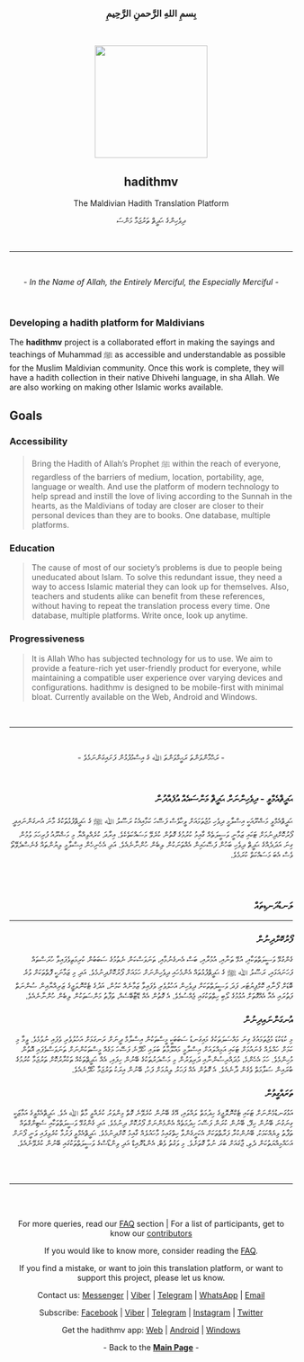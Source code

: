 <h3 align="center"><b>
بِسمِ اللهِ الرَّحمنِ الرَّحِيمِ
</b></h3>
<br>
<p align="center">
<img src="https://hadithmv.github.io/img/logo/NewLogo7--NoBack-trim-opt.svg" width="200">
</p>

<h2 align="center"><b>
hadithmv
</b></h3>

<p align="center">
The Maldivian Hadith Translation Platform
</p>

<p align="center">
ދިވެހިންގެ ޙަދީޘް ތަރުޖަމާ މަންސަ
</p>

<!---
<p align="center">
  View the <a href="https://hadithmv.github.io"><b>Web Version</b></a>
</p>

<p align="center">
<img src="https://hadithmv.github.io/img/gb/google-play-badge-Opt.svg" width="200px" />
</p>

<p align="center">
<img src="https://hadithmv.github.io/img/wb/windows-badge-Opt.svg" width="200px" />
</p>
--->

<br>
<hr>
<br>

<p align="center"><i>
  - In the Name of Allah, the Entirely Merciful, the Especially Merciful -</i>
</p>
<br>

### **Developing a hadith platform for Maldivians**

The **hadithmv** project is a collaborated effort in making the sayings and teachings of Muhammad ﷺ as accessible and understandable as possible for the Muslim Maldivian community. Once this work is complete, they will have a hadith collection in their native Dhivehi language, in sha Allah. We are also working on making other Islamic works available.

## Goals

### **Accessibility**

> Bring the Hadith of Allah’s Prophet ﷺ within the reach of everyone, regardless of the barriers of medium, location, portability, age, language or wealth. And use the platform of modern technology to help spread and instill the love of living according to the Sunnah in the hearts, as the Maldivians of today are closer are closer to their personal devices than they are to books. One database, multiple platforms.

### **Education**

> The cause of most of our society’s problems is due to people being uneducated about Islam. To solve this redundant issue, they need a way to access Islamic material they can look up for themselves. Also, teachers and students alike can benefit from these references, without having to repeat the translation process every time. One database, multiple platforms. Write once, look up anytime.

### **Progressiveness**

> It is Allah Who has subjected technology for us to use. We aim to provide a feature-rich yet user-friendly product for everyone, while maintaining a compatible user experience over varying devices and configurations. hadithmv is designed to be mobile-first with minimal bloat. Currently available on the Web, Android and Windows.

<br />

<hr />
<!---
## Milestones

<table>

<tbody>

<tr>

<th>Hadith</th>

<th>Progress</th>

</tr>

<tr>

<td>40 Nawawi</td>

<td>Complete</td>

</tr>

<tr>

<td>Sahihain</td>

<td>In Progress</td>

</tr>

</tbody>

</table>
--->

<br>

<div class="dv">

<p align="center">
- ރަޙްމާންވަންތަ ރަޙީމްވަންތަ ﷲ ގެ އިސްމުފުޅުން ފަށައިގަންނަމެވެ -
</p>
<br>

<h3 align="right"><b>
ޙަދީޘްއެމްވީ - ދިވެހިންނަށް ޙަދީޘް މަންސައެއް އުފެއްދުން
</b></h3>

<p align="right" dir="rtl">
ޙަދީޘްއެމްވީ މަޝްރޫއަކީ އިސްލާމީ ދިވެހި މުޖުތަމައަށް ވީހާވެސް ފަސޭހަ ކަމާއިއެކު ރަސޫލު ﷲ ﷺ ގެ ޙަދީޘްފުޅުތަަކުގެ މާނަ އުނގަންނައިދީ ފޯރުކޮށްދިނުމަށް ޓަކައި ޒަމާނީ ވަސީލަތެއް ގާއިމު ކުރުމުގެ ގޮތުން ކުރެވޭ މަސައްކަތެކެވެ. އިރާދަ ކުރެއްވިއްޔާ މި މަޝްރޫއު ފުރިހަމަ ވުމުން ގިނަ އަދަދެއްގެ ޙަދީޘް ދިވެހި ބަހުން ފަސޭހައިން އެއްތަނަކުން ލިބެން ހުންނާނެއެވެ. އަދި އެހެނިހެން އިސްލާމީ ލިޔުންތައް ގެނެސްދެވޭތޯ ވެސް އެބަ މަސައްކަތް ކުރަމެވެ.
</p>

<br /><br />

<h3 align="right"><b>
ލަނޑުދަނޑިތައް
</b></h3>

---

<h3 align="right"><b>
ފޯރުކޮށްދިނުން
</b></h3>

<p align="right" dir="rtl">ގެންގުޅޭ ވަސީލަތްތަކާއި، އުޅޭ ތަނާއި، އުމުރާއި، ބަސް އެނގެނުމާއި، ތަނަވަސްކަން ނެތުމުގެ ސަބަބުން ކުރިމަތިވެފައިވާ ހުރަސްތައް ފަހަނައަޅައި، ރަސޫލު ﷲ ﷺ ގެ ޙަދީޘްފުޅުތައް އެންމެހައި ދިވެހިންނަށް ހަމައަށް ފޯރުކޮށްދިނުމެވެ. އަދި މި ޒަމާނަކީ ފޮތްތަކަށް ވުރެ ބޮޑަށް ފޯނާއި ކޮމްޕިޔުޓަރ ފަދަ ވަސީލަތްތަކަށް ދިވެހިން އަހުލުވެރި ވެފައިވާ ޒަމާނެއް ކަމުން، އަދުގެ ޓެކްނޮލަޖީގެ ޒަރިއްޔާއިން ސުންނަތް ފަތުރައި އެއާ އެއްގޮތަށް އުޅުމުގެ ލޯބި ހިތްތަކުގައި ޖެއްސުމެވެ. އެ ގޮތުން އެއް ޑޭޓާބޭސެއް، ތަފާތު މަންސަތަކުން ލިބެން ހުންނާނެއެވެ.
</p>

<h3 align="right"><b>
އުނގަންނައިދިނުން
</b></h3>

<p align="right" dir="rtl">މި ކުޑަކުޑަ މުޖުތަމައުގެ ގިނަ މައްސަލަތަކުގެ މައިގަނޑު ސަބަބަކީ މީސްތަކުން އިސްލާމް ދީނަށް ރަނގަޅަށް އަހުލުވެރި ވެފައި ނުވުމެވެ. ވީމާ މި ކަމަށް ހައްލެއް ގެނައުމަށް ޓަކައި އަމިއްލައަށް އިސްލާމީ މައުލޫމާތު ބަލައި ހޯދޭނެ ފަސޭހަ މަގެއް މީސްތަކުންނަށް ތަނަވަސްވެފައި އޮތުން މުހިންމެވެ. ހަމަ އެހެންމެ، މުދައްރިސުންނާއި ދަރިވަރުން މި މަސްދަރުތަކުގެ ބޭނުން ހިފައި، އެއް ޙަދީޘްތަކެއް ތަކުރާރުކޮށް ތަރުޖަމާ ކުރުމުގެ ބުރައިން ސަލާމަތް ވެގެން ދާނެއެވެ. އެ ގޮތުން އެއް ފަހަރު ލިޔުމަށް ފަހު، ބޭނުން އިރަކު ތަރުޖަމާ ހޯދޭނެއެވެ.
</p>

<h3 align="right"><b>
ތަރައްގީވުން
</b></h3>

<p align="right" dir="rtl">އަޅުގަނޑުމެންނަށް ޓަކައި ޓެކްނޮލޮޖީގެ ހިދުމަތް ލައްވައި، އޭގެ ބޭނުން ކުރެވޭނެ ގޮތް މިންވަރު ކުރެއްވީ މާތް ﷲ އެވެ. ޙަދީޘްއެމްވީގެ އަމާޒަކީ ގިނަގުނަ ބޭނުން ހިފޭ، ބޭނުން ކުރަން ފަސޭހަ ހިދުމަތެއް އެންމެންނަށް ފޯރުކޮށް ދިނުމެވެ. އަދި ގެންގުޅޭ ވަސީލަތްތަކާއި ސެޓިންގްތައް ތަފާތު ވިޔެއްކަމަކު، ބޭނުންކުރާ ފަރާތްތަކަށް އެކަށީގެންވާ ހިތްގައިމު މާހައުލެއް ގާއިމު ކޮށްދިނުމެވެ. ޙަދީޘްއެމްވީ ފަރުމާ ކުރެވިފައި ވަނީ ފޯނަށް އަހައްމިއްޔަތުކަން ދެވި، ޖާގައަށް ބުރަ ނުވާ ގޮތަށެވެ. މި ވަގުތު ވެބް، އެންޑުރޮއިޑް އަދި ވިންޑޯސްގެ ވަސީލަތްތަކުގައި ބޭނުން ކުރެވޭނެއެވެ.
</p>
  
<br /><br />
<hr />
<br /><br />

<!---
<h3 align="right"><b>
ލަނޑުދަނޑިތައް
</b></h3>

<table class="dvTable" align="right"  dir="rtl">

<tbody>

<tr>

<th>ޙަދީޘް</th>

<th>މަސައްކަތް</th>

</tr>

<tr>

<td>40 ނަވަވީ</td>

<td>ނިމިފައި</td>

</tr>

<tr>

<td>ސަހީހައިން</td>

<td>ކުރިއަށް ދަނީ</td>

</tr>

</tbody>

</table>--->

</div>

<div class="en mid" align="center">
<p>For more queries, read our
          <a href="http://hadithmv.github.io/notes/info/FAQ.html">FAQ</a> section | For a list of participants, get to know our <a href="http://hadithmv.github.io/notes/info/contributors.html">contributors</a>
        </p>
        <p>
          If you would like to know more, consider reading the
          <a href="http://hadithmv.github.io/notes/info/FAQ.html">FAQ</a>.
        </p>

<p>If you find a mistake, or want to join this translation platform, or want to support this project, please
let us know.

  <p>
    Contact us: <a href="http://m.me/hadithmvOfficial">Messenger</a> |
    <a href="http://+9607727960">Viber</a> |
    <a href="http://t.me/hadithmvAdmin">Telegram</a> |
    <a href="http://wa.me/message/IVXJAT4EBQ35C1">WhatsApp</a> |
    <a href="http://hadithmv@gmail.com">Email</a>
  </p>

  <p>
    Subscribe: <a href="http://fb.me/hadithmvOfficial">Facebook</a> |
    <a href="https://invite.viber.com/?g2=AQA%2BbvnySNQHZEy9axm1ck2TX/ZVrvGtq/bJboZzADy3OssLND4H1TFWklNmNQZC">Viber</a> |
    <a href="http://t.me/hadithmv">Telegram</a> |
    <a href="https://instagram.com/hadithmv">Instagram</a> |
    <a href="https://twitter.com/hadithmv">Twitter</a>
  </p>

  <p>Get the hadithmv app:
        <a href="https://hadithmv.github.io">Web</a> |
        <a href="https://play.google.com/store/apps/details?id=com.hadithmv.hmv">Android</a> | <a href="https://github.com/hadithmv/hadithmv.github.io/blob/master/win/hmv/hadithmv_Win64.7z?raw=true">Windows</a>
      </p>
  <p>
    - Back to the
    <b><a href="../../books/index.html">Main Page</a></b> -
  </p>
</div>
<br />

</div>
